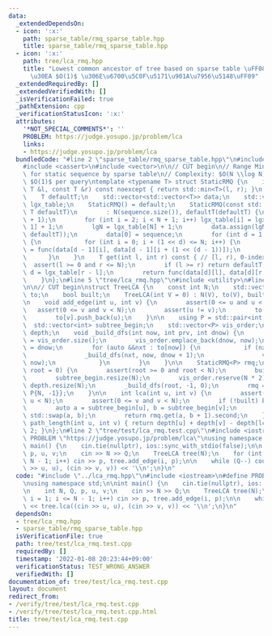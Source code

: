 ```yaml
---
data:
  _extendedDependsOn:
  - icon: ':x:'
    path: sparse_table/rmq_sparse_table.hpp
    title: sparse_table/rmq_sparse_table.hpp
  - icon: ':x:'
    path: tree/lca_rmq.hpp
    title: "Lowest common ancestor of tree based on sparse table \uFF08\u30AF\u30A8\
      \u30EA $O(1)$ \u306E\u6700\u5C0F\u5171\u901A\u7956\u5148\uFF09"
  _extendedRequiredBy: []
  _extendedVerifiedWith: []
  _isVerificationFailed: true
  _pathExtension: cpp
  _verificationStatusIcon: ':x:'
  attributes:
    '*NOT_SPECIAL_COMMENTS*': ''
    PROBLEM: https://judge.yosupo.jp/problem/lca
    links:
    - https://judge.yosupo.jp/problem/lca
  bundledCode: "#line 2 \"sparse_table/rmq_sparse_table.hpp\"\n#include <algorithm>\n\
    #include <cassert>\n#include <vector>\n\n// CUT begin\n// Range Minimum Query\
    \ for static sequence by sparse table\n// Complexity: $O(N \\log N)$ for precalculation,\
    \ $O(1)$ per query\ntemplate <typename T> struct StaticRMQ {\n    inline T func(const\
    \ T &l, const T &r) const noexcept { return std::min<T>(l, r); }\n    int N, lgN;\n\
    \    T defaultT;\n    std::vector<std::vector<T>> data;\n    std::vector<int>\
    \ lgx_table;\n    StaticRMQ() = default;\n    StaticRMQ(const std::vector<T> &sequence,\
    \ T defaultT)\n        : N(sequence.size()), defaultT(defaultT) {\n        lgx_table.resize(N\
    \ + 1);\n        for (int i = 2; i < N + 1; i++) lgx_table[i] = lgx_table[i >>\
    \ 1] + 1;\n        lgN = lgx_table[N] + 1;\n        data.assign(lgN, std::vector<T>(N,\
    \ defaultT));\n        data[0] = sequence;\n        for (int d = 1; d < lgN; d++)\
    \ {\n            for (int i = 0; i + (1 << d) <= N; i++) {\n                data[d][i]\
    \ = func(data[d - 1][i], data[d - 1][i + (1 << (d - 1))]);\n            }\n  \
    \      }\n    }\n    T get(int l, int r) const { // [l, r), 0-indexed\n      \
    \  assert(l >= 0 and r <= N);\n        if (l >= r) return defaultT;\n        int\
    \ d = lgx_table[r - l];\n        return func(data[d][l], data[d][r - (1 << d)]);\n\
    \    }\n};\n#line 5 \"tree/lca_rmq.hpp\"\n#include <utility>\n#line 7 \"tree/lca_rmq.hpp\"\
    \n\n// CUT begin\nstruct TreeLCA {\n    const int N;\n    std::vector<std::vector<int>>\
    \ to;\n    bool built;\n    TreeLCA(int V = 0) : N(V), to(V), built(false) {}\n\
    \n    void add_edge(int u, int v) {\n        assert(0 <= u and u < N);\n     \
    \   assert(0 <= v and v < N);\n        assert(u != v);\n        to[u].push_back(v);\n\
    \        to[v].push_back(u);\n    }\n\n    using P = std::pair<int, int>;\n  \
    \  std::vector<int> subtree_begin;\n    std::vector<P> vis_order;\n    std::vector<int>\
    \ depth;\n    void _build_dfs(int now, int prv, int dnow) {\n        subtree_begin[now]\
    \ = vis_order.size();\n        vis_order.emplace_back(dnow, now);\n        depth[now]\
    \ = dnow;\n        for (auto &&nxt : to[now]) {\n            if (nxt != prv) {\n\
    \                _build_dfs(nxt, now, dnow + 1);\n                vis_order.emplace_back(dnow,\
    \ now);\n            }\n        }\n    }\n\n    StaticRMQ<P> rmq;\n    void build(int\
    \ root = 0) {\n        assert(root >= 0 and root < N);\n        built = true;\n\
    \        subtree_begin.resize(N);\n        vis_order.reserve(N * 2);\n       \
    \ depth.resize(N);\n        _build_dfs(root, -1, 0);\n        rmq = {vis_order,\
    \ P{N, -1}};\n    }\n\n    int lca(int u, int v) {\n        assert(0 <= u and\
    \ u < N);\n        assert(0 <= v and v < N);\n        if (!built) build();\n\n\
    \        auto a = subtree_begin[u], b = subtree_begin[v];\n        if (a > b)\
    \ std::swap(a, b);\n        return rmq.get(a, b + 1).second;\n    };\n\n    int\
    \ path_length(int u, int v) { return depth[u] + depth[v] - depth[lca(u, v)] *\
    \ 2; }\n};\n#line 2 \"tree/test/lca_rmq.test.cpp\"\n#include <iostream>\n#define\
    \ PROBLEM \"https://judge.yosupo.jp/problem/lca\"\nusing namespace std;\n\nint\
    \ main() {\n    cin.tie(nullptr), ios::sync_with_stdio(false);\n\n    int N, Q,\
    \ p, u, v;\n    cin >> N >> Q;\n    TreeLCA tree(N);\n    for (int i = 1; i <=\
    \ N - 1; i++) cin >> p, tree.add_edge(i, p);\n\n    while (Q--) cout << tree.lca((cin\
    \ >> u, u), (cin >> v, v)) << '\\n';\n}\n"
  code: "#include \"../lca_rmq.hpp\"\n#include <iostream>\n#define PROBLEM \"https://judge.yosupo.jp/problem/lca\"\
    \nusing namespace std;\n\nint main() {\n    cin.tie(nullptr), ios::sync_with_stdio(false);\n\
    \n    int N, Q, p, u, v;\n    cin >> N >> Q;\n    TreeLCA tree(N);\n    for (int\
    \ i = 1; i <= N - 1; i++) cin >> p, tree.add_edge(i, p);\n\n    while (Q--) cout\
    \ << tree.lca((cin >> u, u), (cin >> v, v)) << '\\n';\n}\n"
  dependsOn:
  - tree/lca_rmq.hpp
  - sparse_table/rmq_sparse_table.hpp
  isVerificationFile: true
  path: tree/test/lca_rmq.test.cpp
  requiredBy: []
  timestamp: '2022-01-08 20:23:44+09:00'
  verificationStatus: TEST_WRONG_ANSWER
  verifiedWith: []
documentation_of: tree/test/lca_rmq.test.cpp
layout: document
redirect_from:
- /verify/tree/test/lca_rmq.test.cpp
- /verify/tree/test/lca_rmq.test.cpp.html
title: tree/test/lca_rmq.test.cpp
---
```

